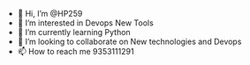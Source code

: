 - 👋 Hi, I’m @HP259
- 👀 I’m interested in Devops New Tools
- 🌱 I’m currently learning Python
- 💞️ I’m looking to collaborate on New technologies and Devops 
- 📫 How to reach me 9353111291

<!---
HP259/HP259 is a ✨ special ✨ repository because its `README.md` (this file) appears on your GitHub profile.
You can click the Preview link to take a look at your changes.
--->
